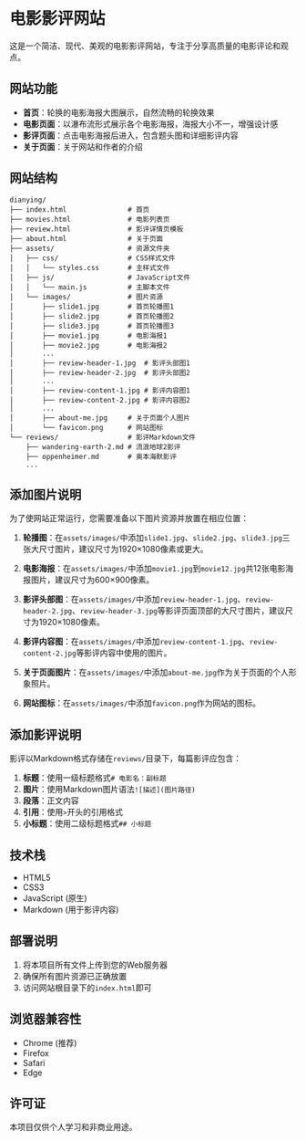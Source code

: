 # 电影影评网站

这是一个简洁、现代、美观的电影影评网站，专注于分享高质量的电影评论和观点。

## 网站功能

- **首页**：轮换的电影海报大图展示，自然流畅的轮换效果
- **电影页面**：以瀑布流形式展示各个电影海报，海报大小不一，增强设计感
- **影评页面**：点击电影海报后进入，包含题头图和详细影评内容
- **关于页面**：关于网站和作者的介绍

## 网站结构

```
dianying/
├── index.html               # 首页
├── movies.html              # 电影列表页
├── review.html              # 影评详情页模板
├── about.html               # 关于页面
├── assets/                  # 资源文件夹
│   ├── css/                 # CSS样式文件
│   │   └── styles.css       # 主样式文件
│   ├── js/                  # JavaScript文件
│   │   └── main.js          # 主脚本文件
│   └── images/              # 图片资源
│       ├── slide1.jpg       # 首页轮播图1
│       ├── slide2.jpg       # 首页轮播图2
│       ├── slide3.jpg       # 首页轮播图3
│       ├── movie1.jpg       # 电影海报1
│       ├── movie2.jpg       # 电影海报2
│       ...
│       ├── review-header-1.jpg  # 影评头部图1
│       ├── review-header-2.jpg  # 影评头部图2
│       ...
│       ├── review-content-1.jpg # 影评内容图1
│       ├── review-content-2.jpg # 影评内容图2
│       ...
│       ├── about-me.jpg     # 关于页面个人图片
│       └── favicon.png      # 网站图标
└── reviews/                 # 影评Markdown文件
    ├── wandering-earth-2.md # 流浪地球2影评
    ├── oppenheimer.md       # 奥本海默影评
    ...
```

## 添加图片说明

为了使网站正常运行，您需要准备以下图片资源并放置在相应位置：

1. **轮播图**：在`assets/images/`中添加`slide1.jpg`、`slide2.jpg`、`slide3.jpg`三张大尺寸图片，建议尺寸为1920×1080像素或更大。

2. **电影海报**：在`assets/images/`中添加`movie1.jpg`到`movie12.jpg`共12张电影海报图片，建议尺寸为600×900像素。

3. **影评头部图**：在`assets/images/`中添加`review-header-1.jpg`、`review-header-2.jpg`、`review-header-3.jpg`等影评页面顶部的大尺寸图片，建议尺寸为1920×1080像素。

4. **影评内容图**：在`assets/images/`中添加`review-content-1.jpg`、`review-content-2.jpg`等影评内容中使用的图片。

5. **关于页面图片**：在`assets/images/`中添加`about-me.jpg`作为关于页面的个人形象照片。

6. **网站图标**：在`assets/images/`中添加`favicon.png`作为网站的图标。

## 添加影评说明

影评以Markdown格式存储在`reviews/`目录下，每篇影评应包含：

1. **标题**：使用一级标题格式`# 电影名：副标题`
2. **图片**：使用Markdown图片语法`![描述](图片路径)`
3. **段落**：正文内容
4. **引用**：使用`>`开头的引用格式
5. **小标题**：使用二级标题格式`## 小标题`

## 技术栈

- HTML5
- CSS3
- JavaScript (原生)
- Markdown (用于影评内容)

## 部署说明

1. 将本项目所有文件上传到您的Web服务器
2. 确保所有图片资源已正确放置
3. 访问网站根目录下的`index.html`即可

## 浏览器兼容性

- Chrome (推荐)
- Firefox
- Safari
- Edge

## 许可证

本项目仅供个人学习和非商业用途。 
